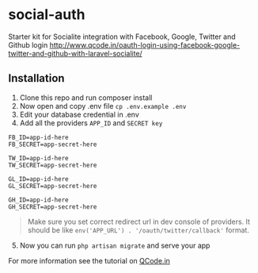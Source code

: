 # social-auth
Starter kit for Socialite integration with Facebook, Google, Twitter and Github login
http://www.qcode.in/oauth-login-using-facebook-google-twitter-and-github-with-laravel-socialite/

## Installation
1. Clone this repo and run composer install
2. Now open and copy .env file `cp .env.example .env`
3. Edit your database credential in .env 
4. Add all the providers `APP_ID` and `SECRET key` 
```
FB_ID=app-id-here
FB_SECRET=app-secret-here

TW_ID=app-id-here
TW_SECRET=app-secret-here

GL_ID=app-id-here
GL_SECRET=app-secret-here

GH_ID=app-id-here
GH_SECRET=app-secret-here
```
> Make sure you set correct redirect url in dev console of providers. It should be like `env('APP_URL') . '/oauth/twitter/callback'` format. 
5. Now you can run `php artisan migrate` and serve your app

For more information see the tutorial on [QCode.in](http://www.qcode.in/oauth-login-using-facebook-google-twitter-and-github-with-laravel-socialite/)

 
